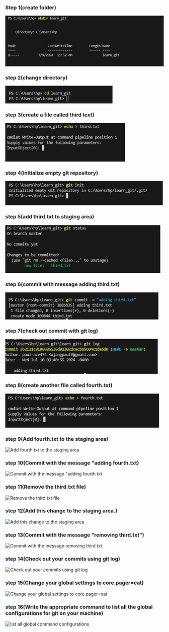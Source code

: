 ### Step 1(create folder)
![createfolder](https://github.com/paul-ace474/learn_git/blob/main/Create%20folder%20img.JPG?raw=true)

### step 2(change directory)
![changedirectory](https://github.com/paul-ace474/learn_git/blob/main/change%20directory%20img.JPG?raw=true)

### step 3(create a file called third text)
![create a file called third text](https://github.com/paul-ace474/learn_git/blob/main/created%20third.txt%20file%20img.JPG?raw=true)

### step 4(initialize empty git repository)
![initialize empty git repository](https://github.com/paul-ace474/learn_git/blob/main/initialize%20git%20repository%20img.JPG?raw=true)

### step 5(add third.txt to staging area)
![add third txt to staging area](https://github.com/paul-ace474/learn_git/blob/main/add%20third.txt%20to%20staging%20area.JPG?raw=true)

### step 6(commit with message adding third.txt)
![commit with message adding third txt](https://github.com/paul-ace474/learn_git/blob/main/git%20commit%20third.txt%20img.JPG?raw=true)

### step 7(check out commit with git log)
![check out commit with git log](https://github.com/paul-ace474/learn_git/blob/main/Check%20out%20your%20commit%20after%20adding%20third.txt.JPG?raw=true)

### step 8(create another file called fourth.txt)
![create another file called fourth txt](https://github.com/paul-ace474/learn_git/blob/main/add%20fourth.txt%20img.JPG?raw=true)

### step 9(Add fourth.txt to the staging area)
![Add fourth txt to the staging area]()

### step 10(Commit with the message "adding fourth.txt)
![Commit with the message "adding fourth txt]()

### step 11(Remove the third.txt file)
![Remove the third txt file]()

### step 12(Add this change to the staging area.)
![Add this change to the staging area]()

### step 13(Commit with the message "removing third.txt")
![Commit with the message removing third txt]()

### step 14(Check out your commits using git log)
![Check out your commits using git log]()

### step 15(Change your global settings to core.pager=cat)
![Change your global settings to core.pager=cat]()

### step 16(Write the appropriate command to list all the global configurations for git on your machine)
![list all global command configurations]()
